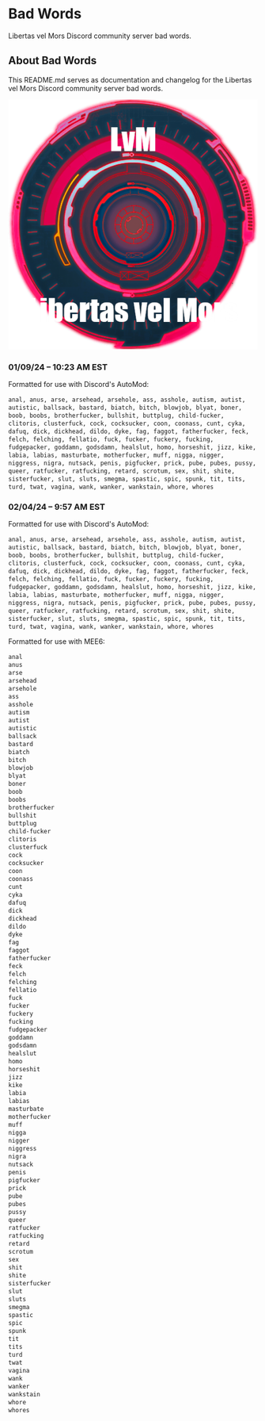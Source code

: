 # Bad Words
Libertas vel Mors Discord community server bad words.

## About Bad Words
This README.md serves as documentation and changelog for the Libertas vel Mors Discord community server bad words.

![alttext](/Images/libertas_vel_mors_server_icon.png)

### 01/09/24 – 10:23 AM EST
Formatted for use with Discord's AutoMod:
```
anal, anus, arse, arsehead, arsehole, ass, asshole, autism, autist, autistic, ballsack, bastard, biatch, bitch, blowjob, blyat, boner, boob, boobs, brotherfucker, bullshit, buttplug, child-fucker, clitoris, clusterfuck, cock, cocksucker, coon, coonass, cunt, cyka, dafuq, dick, dickhead, dildo, dyke, fag, faggot, fatherfucker, feck, felch, felching, fellatio, fuck, fucker, fuckery, fucking, fudgepacker, goddamn, godsdamn, healslut, homo, horseshit, jizz, kike, labia, labias, masturbate, motherfucker, muff, nigga, nigger, niggress, nigra, nutsack, penis, pigfucker, prick, pube, pubes, pussy, queer, ratfucker, ratfucking, retard, scrotum, sex, shit, shite, sisterfucker, slut, sluts, smegma, spastic, spic, spunk, tit, tits, turd, twat, vagina, wank, wanker, wankstain, whore, whores
```

### 02/04/24 – 9:57 AM EST
Formatted for use with Discord's AutoMod:
```
anal, anus, arse, arsehead, arsehole, ass, asshole, autism, autist, autistic, ballsack, bastard, biatch, bitch, blowjob, blyat, boner, boob, boobs, brotherfucker, bullshit, buttplug, child-fucker, clitoris, clusterfuck, cock, cocksucker, coon, coonass, cunt, cyka, dafuq, dick, dickhead, dildo, dyke, fag, faggot, fatherfucker, feck, felch, felching, fellatio, fuck, fucker, fuckery, fucking, fudgepacker, goddamn, godsdamn, healslut, homo, horseshit, jizz, kike, labia, labias, masturbate, motherfucker, muff, nigga, nigger, niggress, nigra, nutsack, penis, pigfucker, prick, pube, pubes, pussy, queer, ratfucker, ratfucking, retard, scrotum, sex, shit, shite, sisterfucker, slut, sluts, smegma, spastic, spic, spunk, tit, tits, turd, twat, vagina, wank, wanker, wankstain, whore, whores
```

Formatted for use with MEE6:
```
anal
anus
arse
arsehead
arsehole
ass
asshole
autism
autist
autistic
ballsack
bastard
biatch
bitch
blowjob
blyat
boner
boob
boobs
brotherfucker
bullshit
buttplug
child-fucker
clitoris
clusterfuck
cock
cocksucker
coon
coonass
cunt
cyka
dafuq
dick
dickhead
dildo
dyke
fag
faggot
fatherfucker
feck
felch
felching
fellatio
fuck
fucker
fuckery
fucking
fudgepacker
goddamn
godsdamn
healslut
homo
horseshit
jizz
kike
labia
labias
masturbate
motherfucker
muff
nigga
nigger
niggress
nigra
nutsack
penis
pigfucker
prick
pube
pubes
pussy
queer
ratfucker
ratfucking
retard
scrotum
sex
shit
shite
sisterfucker
slut
sluts
smegma
spastic
spic
spunk
tit
tits
turd
twat
vagina
wank
wanker
wankstain
whore
whores
```